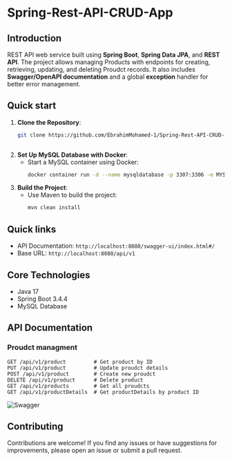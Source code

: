 # Spring-Rest-API-CRUD-App


## Introduction
REST API web service built using **Spring Boot**, **Spring Data JPA**, and **REST API**. The project allows managing Products with endpoints for creating, retrieving, updating, and deleting Proudct records. It also includes **Swagger/OpenAPI documentation** and a global **exception** handler for better error management.

## Quick start
1. **Clone the Repository**:
   ```bash
   git clone https://github.com/EbrahimMohamed-1/Spring-Rest-API-CRUD-App.git
 
   ```
2. **Set Up MySQL Database with Docker**:
   - Start a MySQL container using Docker:
     ```bash
     docker container run -d --name mysqldatabase -p 3307:3306 -e MYSQL_ROOT_PASSWORD=root mysql:latest
      ```
3. **Build the Project**:
   - Use Maven to build the project:
     ```bash
     mvn clean install
     ```

## Quick links
- API Documentation: `http://localhost:8080/swagger-ui/index.html#/`
- Base URL: `http://localhost:8080/api/v1`

## Core Technologies
- Java 17
- Spring Boot 3.4.4
- MySQL Database

## API Documentation
### Proudct managment

```
GET /api/v1/product         # Get product by ID
PUT /api/v1/product         # Update proudct details
POST /api/v1/product        # Create new proudct
DELETE /api/v1/product      # Delete product
GET /api/v1/products        # Get all proudcts
GET /api/v1/productDetails  # Get productDetails by product ID
```
![Swagger](https://github.com/user-attachments/assets/c411da83-5e70-4fe7-b0a3-fb1070f5fa3a)

## Contributing
Contributions are welcome! If you find any issues or have suggestions for improvements, please open an issue or submit a pull request.